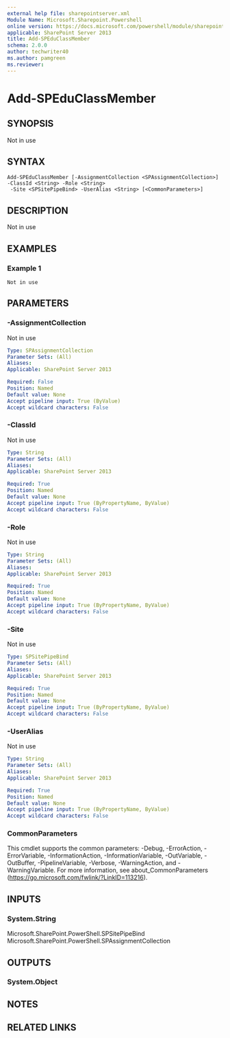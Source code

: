 ```yaml
---
external help file: sharepointserver.xml
Module Name: Microsoft.Sharepoint.Powershell
online version: https://docs.microsoft.com/powershell/module/sharepoint-server/add-speduclassmember
applicable: SharePoint Server 2013
title: Add-SPEduClassMember
schema: 2.0.0
author: techwriter40
ms.author: pamgreen
ms.reviewer:
---
```


# Add-SPEduClassMember

## SYNOPSIS
Not in use

## SYNTAX

```
Add-SPEduClassMember [-AssignmentCollection <SPAssignmentCollection>] -ClassId <String> -Role <String>
 -Site <SPSitePipeBind> -UserAlias <String> [<CommonParameters>]
```

## DESCRIPTION
Not in use

## EXAMPLES

### Example 1 
```
Not in use
```


## PARAMETERS

### -AssignmentCollection
Not in use

```yaml
Type: SPAssignmentCollection
Parameter Sets: (All)
Aliases: 
Applicable: SharePoint Server 2013

Required: False
Position: Named
Default value: None
Accept pipeline input: True (ByValue)
Accept wildcard characters: False
```

### -ClassId
Not in use

```yaml
Type: String
Parameter Sets: (All)
Aliases: 
Applicable: SharePoint Server 2013

Required: True
Position: Named
Default value: None
Accept pipeline input: True (ByPropertyName, ByValue)
Accept wildcard characters: False
```

### -Role
Not in use

```yaml
Type: String
Parameter Sets: (All)
Aliases: 
Applicable: SharePoint Server 2013

Required: True
Position: Named
Default value: None
Accept pipeline input: True (ByPropertyName, ByValue)
Accept wildcard characters: False
```

### -Site
Not in use

```yaml
Type: SPSitePipeBind
Parameter Sets: (All)
Aliases: 
Applicable: SharePoint Server 2013

Required: True
Position: Named
Default value: None
Accept pipeline input: True (ByPropertyName, ByValue)
Accept wildcard characters: False
```

### -UserAlias
Not in use

```yaml
Type: String
Parameter Sets: (All)
Aliases: 
Applicable: SharePoint Server 2013

Required: True
Position: Named
Default value: None
Accept pipeline input: True (ByPropertyName, ByValue)
Accept wildcard characters: False
```

### CommonParameters
This cmdlet supports the common parameters: -Debug, -ErrorAction, -ErrorVariable, -InformationAction, -InformationVariable, -OutVariable, -OutBuffer, -PipelineVariable, -Verbose, -WarningAction, and -WarningVariable. For more information, see about_CommonParameters (https://go.microsoft.com/fwlink/?LinkID=113216).

## INPUTS

### System.String
Microsoft.SharePoint.PowerShell.SPSitePipeBind
Microsoft.SharePoint.PowerShell.SPAssignmentCollection

## OUTPUTS

### System.Object

## NOTES

## RELATED LINKS

